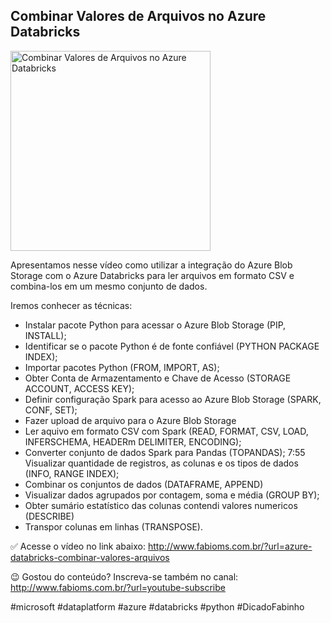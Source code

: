 ## Combinar Valores de Arquivos no Azure Databricks

<img src="https://fabioms.com.br//uploads/youtube/OtSqZDAQR2Y.png" alt="Combinar Valores de Arquivos no Azure Databricks" title="Azure Databricks" width="320"/>

Apresentamos nesse vídeo como utilizar a integração do Azure Blob Storage com o Azure Databricks para ler arquivos em formato CSV e combina-los em um mesmo conjunto de dados.

Iremos conhecer as técnicas:
- Instalar pacote Python para acessar o Azure Blob Storage (PIP, INSTALL);
- Identificar se o pacote Python é de fonte confiável (PYTHON PACKAGE INDEX);
- Importar pacotes Python (FROM, IMPORT, AS);
- Obter Conta de Armazentamento e Chave de Acesso (STORAGE ACCOUNT, ACCESS KEY);
- Definir configuração Spark para acesso ao Azure Blob Storage (SPARK, CONF, SET);
- Fazer upload de arquivo para o Azure Blob Storage
- Ler aquivo em formato CSV com Spark (READ, FORMAT, CSV, LOAD, INFERSCHEMA, HEADERm DELIMITER, ENCODING);
- Converter conjunto de dados Spark para Pandas (TOPANDAS);
7:55 Visualizar quantidade de registros, as colunas e os tipos de dados (INFO, RANGE INDEX);
- Combinar os conjuntos de dados (DATAFRAME, APPEND)
- Visualizar dados agrupados por contagem, soma e média (GROUP BY);
- Obter sumário estatístico das colunas contendi valores numericos (DESCRIBE)
- Transpor colunas em linhas (TRANSPOSE).

✅ Acesse o vídeo no link abaixo:
http://www.fabioms.com.br/?url=azure-databricks-combinar-valores-arquivos

😉 Gostou do conteúdo? Inscreva-se também no canal:
http://www.fabioms.com.br/?url=youtube-subscribe

#microsoft #dataplatform #azure #databricks #python #DicadoFabinho